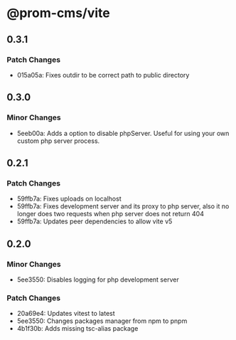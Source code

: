 # @prom-cms/vite

## 0.3.1

### Patch Changes

- 015a05a: Fixes outdir to be correct path to public directory

## 0.3.0

### Minor Changes

- 5eeb00a: Adds a option to disable phpServer. Useful for using your own custom php server process.

## 0.2.1

### Patch Changes

- 59ffb7a: Fixes uploads on localhost
- 59ffb7a: Fixes development server and its proxy to php server, also it no longer does two requests when php server does not return 404
- 59ffb7a: Updates peer dependencies to allow vite v5

## 0.2.0

### Minor Changes

- 5ee3550: Disables logging for php development server

### Patch Changes

- 20a69e4: Updates vitest to latest
- 5ee3550: Changes packages manager from npm to pnpm
- 4b1f30b: Adds missing tsc-alias package
